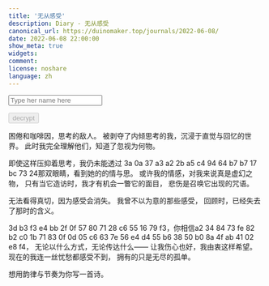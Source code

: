 ```yaml
---
title: '无从感受'
description: Diary - 无从感受
canonical_url: https://duinomaker.top/journals/2022-06-08/
date: 2022-06-08 22:00:00
show_meta: true
widgets:
comment:
license: noshare
language: zh
---
```


<script async src="/assets/crypto-js.min.js" defer></script>
<script src="/assets/decrypt.js" defer></script>
<div class="field has-addons">
<p class="control has-icons-left">
    <input id="password" class="input" type="password" maxlength="16" placeholder="Type her name here" digest="3e574d41dba3d960b4d5bc816245480029d9a47a50ac942f4c6afdb7bea42ee3">
    <span class="icon is-small is-left">
        <i id="input-bar-icon" class="fas fa-lock"></i>
    </span>
</p>
<p class="control">
    <button id="decrypt" class="button" onclick="decryptAll()" disabled>decrypt</button>
</p>
</div>

困倦和咖啡因，思考的敌人。
被剥夺了内倾思考的我，沉浸于直觉与回忆的世界。
此时我完全理解他们，知道了忽视为何物。

即使这样压抑着思考，我仍未能透过
<span class="encrypted" iv="zdGLM/API2bqdZbb">3a 0a 37 a3 a2 2b a5 c4 94 64 b7 b7 17 bc 73 24</span>那双眼睛，看到她的的情与思。
或许我的情感，对我来说真是虚幻之物，
只有当它造访时，我才有机会一瞥它的面目，
悲伤是召唤它出现的咒语。

无法看得真切，因为感受会消失。
我曾不以为意的那些感受，
回顾时，已经失去了那时的含义。

<span class="encrypted" iv="eYD2VlTqdQ4nrlwB">3d b3 f3 e4 bb 2f 0f 57 80 71 28 c6 55 16 79 f3</span>，你相信<span class="encrypted" iv="P9PS7Bx6KEkMD5cU">a2 34 84 73 fe 82 b2 c0 1b 71 83 0f 0d 05 c6 63 7e 56 e4 d4 55 b6 38 50 b0 8a 4f ab 41 02 e8 f4</span>，
无论以什么方式，无论传达什么——
让我伤心也好，我由衷这样希望。
现在的我连一丝忧愁都感受不到，
拥有的只是无尽的孤单。

想用韵律与节奏为你写一首诗。